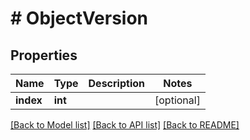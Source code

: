 # # ObjectVersion

## Properties

Name | Type | Description | Notes
------------ | ------------- | ------------- | -------------
**index** | **int** |  | [optional] 

[[Back to Model list]](../../README.md#documentation-for-models) [[Back to API list]](../../README.md#documentation-for-api-endpoints) [[Back to README]](../../README.md)


